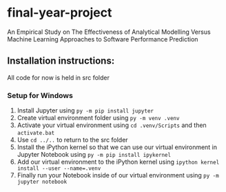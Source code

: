 # final-year-project
An Empirical Study on The Effectiveness of Analytical Modelling Versus Machine Learning Approaches to Software Performance Prediction

## Installation instructions:
All code for now is held in src folder
### Setup for Windows
1. Install Jupyter using `py -m pip install jupyter`
1. Create virtual environment folder using `py -m venv .venv`
1. Activate your virtual environment using `cd .venv/Scripts` and then `activate.bat`
1. Use `cd ../..` to return to the src folder
1. Install the iPython kernel so that we can use our virtual environment in Jupyter Notebook using `py -m pip install ipykernel`
1. Add our virtual environment to the iPython kernel using `ipython kernel install --user --name=.venv`
1. Finally run your Notebook inside of our virtual environment using `py -m jupyter notebook`

